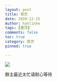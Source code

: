 ```yaml
---
layout: post
title: 首页
date: 2020-12-15
Author: hanlinhe 
tags: [置顶]
comments: false
toc: true
category: 首页
pinned: true

---
```


![](https://i.loli.net/2020/12/16/PrziVTquaghXyYw.png)

 群主最近太忙请耐心等待